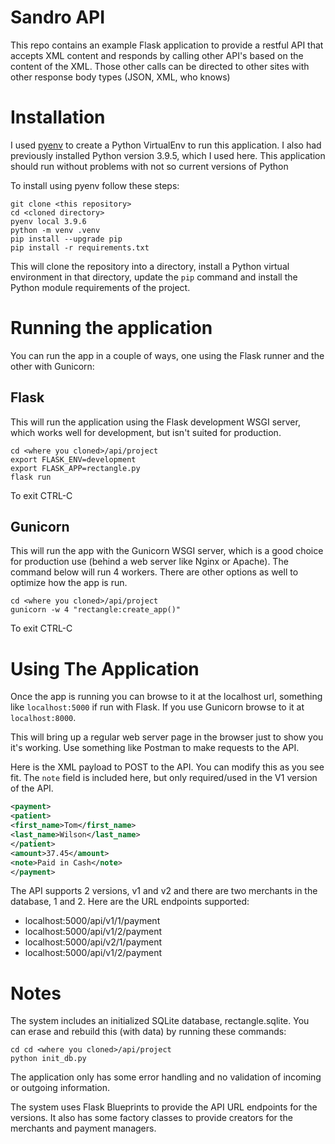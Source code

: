 # Sandro API

This repo contains an example Flask application to provide a restful API that accepts XML content and
responds by calling other API's based on the content of the XML. Those other calls can be directed to
other sites with other response body types (JSON, XML, who knows)

# Installation

I used [pyenv](https://github.com/pyenv/pyenv) to create a Python VirtualEnv to run this application. I also had previously installed Python version 3.9.5, which I used here. This application should run without problems with not so current versions of Python

To install using pyenv follow these steps:

```console
git clone <this repository>
cd <cloned directory>
pyenv local 3.9.6
python -m venv .venv
pip install --upgrade pip
pip install -r requirements.txt
```

This will clone the repository into a directory, install a Python virtual environment in that directory, update the `pip` command and install the Python module requirements of the project.

# Running the application

You can run the app in a couple of ways, one using the Flask runner and the other with Gunicorn:

## Flask

This will run the application using the Flask development WSGI server, which works well for development, but
isn't suited for production.

```console
cd <where you cloned>/api/project
export FLASK_ENV=development
export FLASK_APP=rectangle.py
flask run
```

To exit CTRL-C

## Gunicorn

This will run the app with the Gunicorn WSGI server,
which is a good choice for production use (behind a web server like Nginx or Apache). The command below will run 4 workers. There are other options as well to optimize how the app is run.

```console
cd <where you cloned>/api/project
gunicorn -w 4 "rectangle:create_app()"
```

To exit CTRL-C

# Using The Application

Once the app is running you can browse to it at the localhost url, something like `localhost:5000` if run with Flask. If you use Gunicorn browse to it at
`localhost:8000`.

This will bring up a regular web server page in the browser just to show you it's working. Use something like Postman to make requests to the API.

Here is the XML payload to POST to the API. You can modify this as you see fit. The `note` field is included here, but only required/used in the V1 version of the API.

```xml
<payment>
<patient>
<first_name>Tom</first_name>
<last_name>Wilson</last_name>
</patient>
<amount>37.45</amount>
<note>Paid in Cash</note>
</payment>
```

The API supports 2 versions, v1 and v2 and there are two merchants in the database, 1 and 2. Here are the URL endpoints supported:

* localhost:5000/api/v1/1/payment
* localhost:5000/api/v1/2/payment
* localhost:5000/api/v2/1/payment
* localhost:5000/api/v1/2/payment

# Notes

The system includes an initialized SQLite database, rectangle.sqlite. You can erase and rebuild this (with data) by running these commands:

```console
cd cd <where you cloned>/api/project
python init_db.py
```

The application only has some error handling and no validation of incoming or outgoing information.

The system uses Flask Blueprints to provide the API URL endpoints for the versions. It also has some factory classes to provide creators for the merchants and payment managers. 
